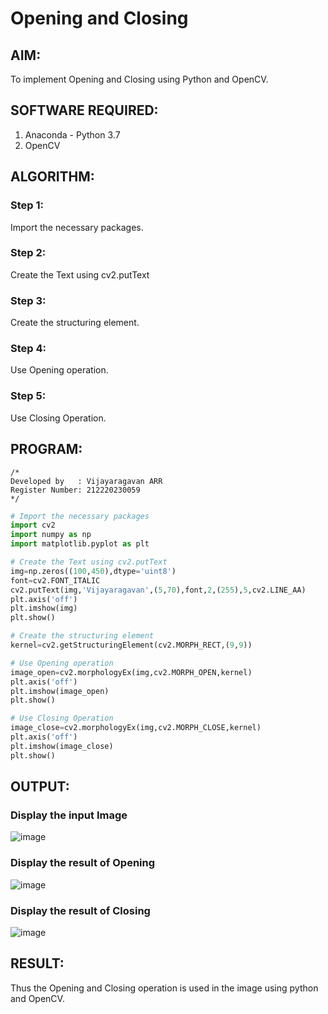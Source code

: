 # Opening and Closing

## AIM:
To implement Opening and Closing using Python and OpenCV.

## SOFTWARE REQUIRED:
1. Anaconda - Python 3.7
2. OpenCV
## ALGORITHM:
### Step 1:
Import the necessary packages.
### Step 2:
Create the Text using cv2.putText
### Step 3:
Create the structuring element.
### Step 4:
Use Opening operation.
### Step 5:
Use Closing Operation.

## PROGRAM:
```
/*
Developed by   : Vijayaragavan ARR
Register Number: 212220230059
*/
```
``` Python
# Import the necessary packages
import cv2
import numpy as np
import matplotlib.pyplot as plt

# Create the Text using cv2.putText
img=np.zeros((100,450),dtype='uint8')
font=cv2.FONT_ITALIC
cv2.putText(img,'Vijayaragavan',(5,70),font,2,(255),5,cv2.LINE_AA)
plt.axis('off')
plt.imshow(img)
plt.show()

# Create the structuring element
kernel=cv2.getStructuringElement(cv2.MORPH_RECT,(9,9))

# Use Opening operation
image_open=cv2.morphologyEx(img,cv2.MORPH_OPEN,kernel)
plt.axis('off')
plt.imshow(image_open)
plt.show()

# Use Closing Operation
image_close=cv2.morphologyEx(img,cv2.MORPH_CLOSE,kernel)
plt.axis('off')
plt.imshow(image_close)
plt.show()

```
## OUTPUT:

### Display the input Image
![image](https://user-images.githubusercontent.com/75234991/169961348-93896037-193f-4923-8629-14d2fa9dff54.png)

### Display the result of Opening
![image](https://user-images.githubusercontent.com/75234991/169961369-8090964d-29b9-4c8e-87ca-d5f211116173.png)

### Display the result of Closing
![image](https://user-images.githubusercontent.com/75234991/169961396-ca778063-36bd-4444-b786-8c22dc81b0b7.png)

## RESULT:
Thus the Opening and Closing operation is used in the image using python and OpenCV.